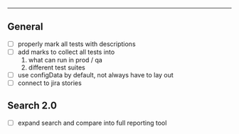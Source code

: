 

---

## General

- [ ] properly mark all tests with descriptions
- [ ] add marks to collect all tests into 
    1. what can run in prod / qa
    2. different test suites
- [ ] use configData by default, not always have to lay out
- [ ] connect to jira stories

## Search 2.0

- [ ] expand search and compare into full reporting tool